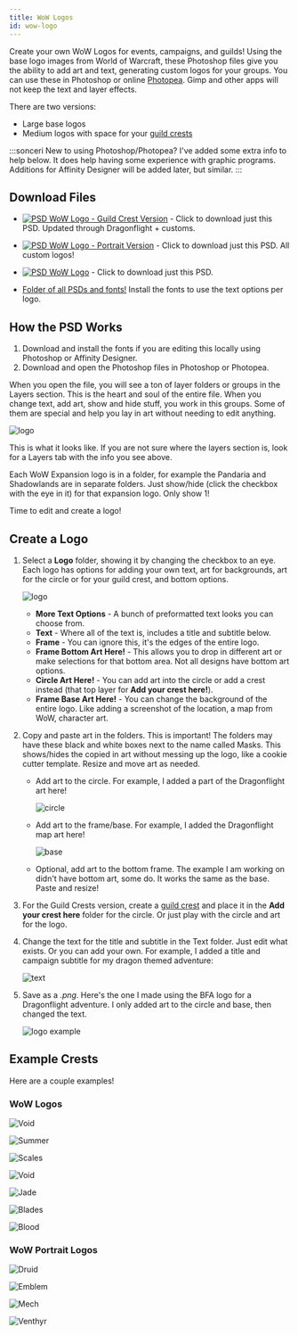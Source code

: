 ```yaml
---
title: WoW Logos
id: wow-logo
---
```


Create your own WoW Logos for events, campaigns, and guilds! Using the base logo images from World of Warcraft, these Photoshop files give you the ability to add art and text, generating custom logos for your groups. You can use these in Photoshop or online [Photopea](https://www.photopea.com/). Gimp and other apps will not keep the text and layer effects.

There are two versions:

* Large base logos
* Medium logos with space for your [guild crests](crest.md)

:::sonceri
New to using Photoshop/Photopea? I've added some extra info to help below. It does help having some experience with graphic programs. Additions for Affinity Designer will be added later, but similar.
:::

## Download Files

* [![PSD](/img/psd.png) WoW Logo - Guild Crest Version](https://drive.google.com/file/d/1s6GIrDo10_YIjwNgpkX7h5l5cr9dvz7A/view?usp=sharing) - Click to download just this PSD. Updated through Dragonflight + customs.

* [![PSD](/img/psd.png) WoW Logo - Portrait Version](https://drive.google.com/file/d/13F25OnA1mjBcl_1N9mz-qROursiKPyKK/view?usp=share_link) - Click to download just this PSD. All custom logos!

* [![PSD](/img/psd.png) WoW Logo](https://drive.google.com/file/d/1x9uKmM98TWsEbcUMuyB_C2lbUS2EBXXG/view?usp=sharing) - Click to download just this PSD.

* [Folder of all PSDs and fonts!](https://drive.google.com/drive/u/0/folders/1thJDl4LTUwOY-KWd2L8G-MzEeKCxLPDy) Install the fonts to use the text options per logo.

## How the PSD Works

1. Download and install the fonts if you are editing this locally using Photoshop or Affinity Designer.
1. Download and open the Photoshop files in Photoshop or Photopea.

When you open the file, you will see a ton of layer folders or groups in the Layers section. This is the heart and soul of the entire file. When you change text, add art, show and hide stuff, you work in this groups. Some of them are special and help you lay in art without needing to edit anything.

![logo](/img/resources/wow-logo-crest.png)

This is what it looks like. If you are not sure where the layers section is, look for a Layers tab with the info you see above. 

Each WoW Expansion logo is in a folder, for example the Pandaria and Shadowlands are in separate folders. Just show/hide (click the checkbox with the eye in it) for that expansion logo. Only show 1!

Time to edit and create a logo!

## Create a Logo

1. Select a **Logo** folder, showing it by changing the checkbox to an eye. Each logo has options for adding your own text, art for backgrounds, art for the circle or for your guild crest, and bottom options.

    ![logo](/img/resources/wow-logo-layers.png)

    * **More Text Options** - A bunch of preformatted text looks you can choose from.
    * **Text** - Where all of the text is, includes a title and subtitle below.
    * **Frame** - You can ignore this, it's the edges of the entire logo.
    * **Frame Bottom Art Here!** - This allows you to drop in different art or make selections for that bottom area. Not all designs have bottom art options. 
    * **Circle Art Here!** - You can add art into the circle or add a crest instead (that top layer for **Add your crest here!**).
    * **Frame Base Art Here!** - You can change the background of the entire logo. Like adding a screenshot of the location, a map from WoW, character art.

1. Copy and paste art in the folders. This is important! The folders may have these black and white boxes next to the name called Masks. This shows/hides the copied in art without messing up the logo, like a cookie cutter template. Resize and move art as needed.

    * Add art to the circle. For example, I added a part of the Dragonflight art here!

        ![circle](/img/resources/wow-logo-circle.png)

    * Add art to the frame/base. For example, I added the Dragonflight map art here!

        ![base](/img/resources/wow-logo-base.png)

    * Optional, add art to the bottom frame. The example I am working on didn't have bottom art, some do. It works the same as the base. Paste and resize!

1. For the Guild Crests version, create a [guild crest](crest.md) and place it in the **Add your crest here** folder for the circle. Or just play with the circle and art for the logo.
1. Change the text for the title and subtitle in the Text folder. Just edit what exists. Or you can add your own. For example, I added a title and campaign subtitle for my dragon themed adventure:

    ![text](/img/resources/wow-logo-text.png)

1. Save as a *.png*. Here's the one I made using the BFA logo for a Dragonflight adventure. I only added art to the circle and base, then changed the text.

    ![logo example](/img/resources/lost-in-time.png)

## Example Crests

Here are a couple examples!

### WoW Logos

![Void](/img/resources/logo-call-void.png)

![Summer](/img/resources/logo-summer.png)

![Scales](/img/resources/logo-war-scales.png)

![Void](/img/resources/logo-king.png)

![Jade](/img/resources/wow-logo-example.png)

![Blades](/img/resources/wow-logo-example2.png)

![Blood](/img/resources/wow-logo-example3.png)

### WoW Portrait Logos

![Druid](/img/resources/portrait-druidic.png)

![Emblem](/img/resources/portrait-emblem.png)

![Mech](/img/resources/portrait-mech.png)

![Venthyr](/img/resources/portrait-venthyr.png)